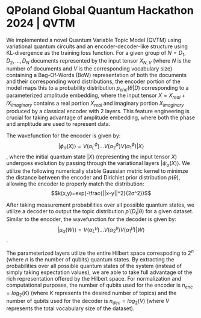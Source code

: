 # QPoland Global Quantum Hackathon 2024 | QVTM
We implemented a novel Quantum Variable Topic Model (QVTM) using variational quantum circuits and an encoder-decoder-like structure using KL-divergence as the training loss function. For a given group of $N = D_1,D_2,...,D_N$ documents represented by the input tensor $X_{N,V}$ (where $N$ is the number of documents and $V$ is the corresponding vocabulary size) containing a Bag-Of-Words (BoW) representation of both the documents and their corresponding word distributions, the encoder portion of the model maps this to a probability distribution $p_{enc}(θ|D)$ corresponding to a parameterized amplitude embedding, where the input tensor $X = X_{real} + iX_{imaginary}$ contains a real portion $X_{real}$ and imaginary portion $X_{imaginary}$ produced by a classical encoder with 2 layers. This feature engineering is crucial for taking advantage of amplitude embedding, where both the phase and amplitude are used to represent data. 

The wavefunction for the encoder is given by: $$|ϕ_α(X)⟩ = V(α_L^ϕ)...V(α_2^ϕ)V(α_1^ϕ)|X⟩$$, where the initial quantum state $|X⟩$ (representing the input tensor $X$) undergoes evolution by passing through the variational layers $|ψ_α(X)⟩$. We utilize the following numerically stable Gaussian metric kernel to minimze the distance between the encoder and Dirichlet prior distribution $p(θ)$, allowing the encoder to properly match the distribution: $$k(x,y)=exp(-\frac{||x-y||^2}{2σ^2})$$

After taking measurement probabilities over all possible quantum states, we utilize a decoder to output the topic distribution $p'(D_t|θ)$ for a given dataset. Similar to the encoder, the wavefunction for the decoder is given by: $$|μ_α(W)⟩ = V(α_L^μ)...V(α_2^μ)V(α_1^μ)|W⟩$$.

The parameterized layers utilize the entire Hilbert space correspoding to $2^n$ (where $n$ is the number of qubits) quantum states. By extracting the probabilities over all possible quantum states of the system (instead of simply taking expectation values), we are able to take full advantage of the rich representation offered by the Hilbert space. For normalization and computational purposes, the number of qubits used for the encoder is $n_{enc}=log_2(K)$ (where $K$ represents the desired number of topics) and the number of qubits used for the decoder is $n_{dec}=log_2(V)$ (where $V$ represents the total vocabulary size of the dataset). 

